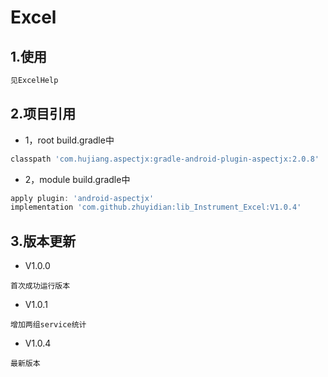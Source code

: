 # Excel


## 1.使用
```xml
见ExcelHelp
```
## 2.项目引用
* 1，root build.gradle中
```groovy
classpath 'com.hujiang.aspectjx:gradle-android-plugin-aspectjx:2.0.8'
```
* 2，module build.gradle中
```groovy
apply plugin: 'android-aspectjx'
implementation 'com.github.zhuyidian:lib_Instrument_Excel:V1.0.4'
```
## 3.版本更新
* V1.0.0
```
首次成功运行版本
```

* V1.0.1

```
增加两组service统计
```
* V1.0.4

```
最新版本
```
